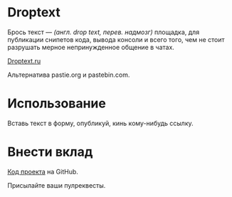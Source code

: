 # Droptext

Брось текст — _(англ. drop text, перев. надмозг)_ площадка, для публикации снипетов кода, вывода консоли и всего того, чем не стоит разрушать мерное непринужденное общение в чатах.

[Droptext.ru](https://droptext.ru)

Альтернатива pastie.org и pastebin.com.

# Использование

Вставь текст в форму, опубликуй, кинь кому-нибудь ссылку.

# Внести вклад

[Код проекта](https://github.com/mechnicov/droptext) на GitHub.

Присылайте ваши пулреквесты.
